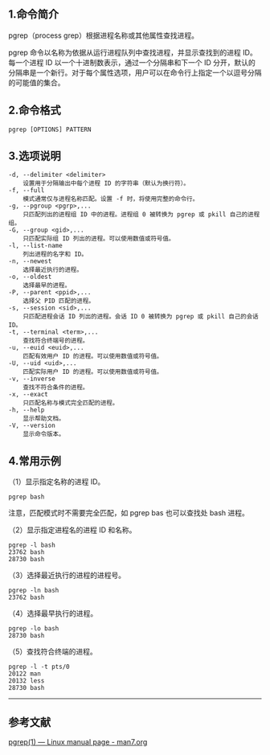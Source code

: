 ## 1.命令简介
pgrep（process grep）根据进程名称或其他属性查找进程。

pgrep 命令以名称为依据从运行进程队列中查找进程，并显示查找到的进程 ID。每一个进程 ID 以一个十进制数表示，通过一个分隔串和下一个 ID 分开，默认的分隔串是一个新行。对于每个属性选项，用户可以在命令行上指定一个以逗号分隔的可能值的集合。

## 2.命令格式
```
pgrep [OPTIONS] PATTERN
```
## 3.选项说明
```
-d, --delimiter <delimiter>
	设置用于分隔输出中每个进程 ID 的字符串（默认为换行符）。
-f, --full
	模式通常仅与进程名称匹配。设置 -f 时，将使用完整的命令行。
-g, --pgroup <pgrp>,...
	只匹配列出的进程组 ID 中的进程。进程组 0 被转换为 pgrep 或 pkill 自己的进程组。
-G, --group <gid>,...
	只匹配实际组 ID 列出的进程。可以使用数值或符号值。
-l, --list-name
	列出进程的名字和 ID。
-n, --newest
	选择最近执行的进程。
-o, --oldest
	选择最早的进程。
-P, --parent <ppid>,...
	选择父 PID 匹配的进程。
-s, --session <sid>,...
	只匹配进程会话 ID 列出的进程。会话 ID 0 被转换为 pgrep 或 pkill 自己的会话 ID。
-t, --terminal <term>,...
	查找符合终端号的进程。
-u, --euid <euid>,...
	匹配有效用户 ID 的进程。可以使用数值或符号值。
-U, --uid <uid>,...
	匹配实际用户 ID 的进程。可以使用数值或符号值。
-v, --inverse
	查找不符合条件的进程。
-x, --exact
	只匹配名称与模式完全匹配的进程。
-h, --help
	显示帮助文档。
-V, --version 
	显示命令版本。
```
## 4.常用示例

（1）显示指定名称的进程 ID。
```
pgrep bash
```
注意，匹配模式时不需要完全匹配，如 pgrep bas 也可以查找处 bash 进程。

（2）显示指定进程名的进程 ID 和名称。
```shell
pgrep -l bash
23762 bash
28730 bash
```

（3）选择最近执行的进程的进程号。
```shell
pgrep -ln bash
23762 bash
```

（4）选择最早执行的进程。
```shell
pgrep -lo bash
28730 bash
```

（5）查找符合终端的进程。
```shell
pgrep -l -t pts/0
20122 man
20132 less
28730 bash
```

---
## 参考文献
[pgrep(1) — Linux manual page - man7.org](https://man7.org/linux/man-pages/man1/pgrep.1.html)